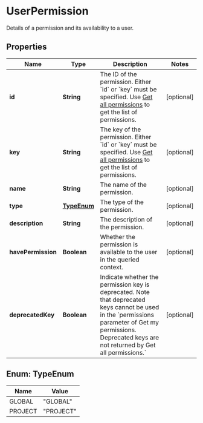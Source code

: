 

# UserPermission

Details of a permission and its availability to a user.
## Properties

Name | Type | Description | Notes
------------ | ------------- | ------------- | -------------
**id** | **String** | The ID of the permission. Either &#x60;id&#x60; or &#x60;key&#x60; must be specified. Use [Get all permissions](#api-rest-api-3-permissions-get) to get the list of permissions. |  [optional]
**key** | **String** | The key of the permission. Either &#x60;id&#x60; or &#x60;key&#x60; must be specified. Use [Get all permissions](#api-rest-api-3-permissions-get) to get the list of permissions. |  [optional]
**name** | **String** | The name of the permission. |  [optional]
**type** | [**TypeEnum**](#TypeEnum) | The type of the permission. |  [optional]
**description** | **String** | The description of the permission. |  [optional]
**havePermission** | **Boolean** | Whether the permission is available to the user in the queried context. |  [optional]
**deprecatedKey** | **Boolean** | Indicate whether the permission key is deprecated. Note that deprecated keys cannot be used in the &#x60;permissions parameter of Get my permissions. Deprecated keys are not returned by Get all permissions.&#x60; |  [optional]



## Enum: TypeEnum

Name | Value
---- | -----
GLOBAL | &quot;GLOBAL&quot;
PROJECT | &quot;PROJECT&quot;



